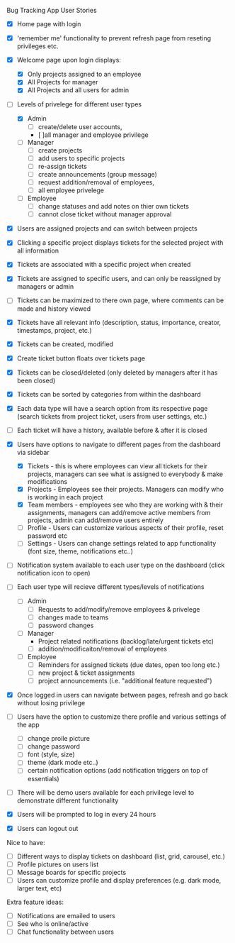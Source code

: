 Bug Tracking App User Stories

- [x] Home page with login
- [x] 'remember me' functionality to prevent refresh page from reseting privileges etc.
- [x] Welcome page upon login displays:
    - [x] Only projects assigned to an employee
    - [x] All Projects for manager
    - [x] All Projects and all users for admin

- [ ] Levels of privelege for different user types
    - [x] Admin 
        - [ ] create/delete user accounts, 
        - [ ]all manager and employee privilege
    - [ ] Manager 
        - [ ] create projects 
        - [ ] add users to specific projects
        - [ ] re-assign tickets
        - [ ] create announcements (group message)
        - [ ] request addition/removal of employees, 
        - [ ] all employee privelege
    - [ ] Employee 
        - [ ] change statuses and add notes on thier own tickets
        - [ ] cannot close ticket without manager approval

- [x] Users are assigned projects and can switch between projects
- [x] Clicking a specific project displays tickets for the selected project with all information
- [x] Tickets are associated with a specific project when created
- [x] Tickets are assigned to specific users, and can only be reassigned by managers or admin
- [ ] Tickets can be maximized to there own page, where comments can be made and history viewed
- [x] Tickets have all relevant info (description, status, importance, creator, timestamps, project, etc.)
- [x] Tickets can be created, modified
- [x] Create ticket button floats over tickets page
- [x] Tickets can be closed/deleted (only deleted by managers after it has been closed)
- [x] Tickets can be sorted by categories from within the dashboard
- [x] Each data type will have a search option from its respective page (search tickets from project ticket, users from user settings, etc.)
- [ ] Each ticket will have a history, available before & after it is closed

- [x] Users have options to navigate to different pages from the dashboard via sidebar
    - [x] Tickets - this is where employees can view all tickets for their projects, managers can see what is assigned to everybody & make modifications
    - [x] Projects - Employees see their projects. Managers can modify who is working in each project
    - [x] Team members - employees see who they are working with & their assignments, managers can add/remove active members from projects, admin can add/remove users entirely
    - [ ] Profile - Users can customize various aspects of their profile, reset password etc
    - [ ] Settings - Users can change settings related to app functionality (font size, theme, notifications etc..)

- [ ] Notification system available to each user type on the dashboard (click notification icon to open)
- [ ] Each user type will recieve different types/levels of notifications
    - [ ] Admin 
        - [ ] Requests to add/modify/remove employees & privelege
        - [ ] changes made to teams
        - [ ] password changes
    - [ ] Manager 
        - Project related notifications (backlog/late/urgent tickets etc)
        - [ ] addition/modificaiton/removal of employees
    - [ ] Employee 
        - [ ] Reminders for assigned tickets (due dates, open too long etc.)
        - [ ] new project & ticket assignments
        - [ ] project announcements (i.e. "additional feature requested")

- [x] Once logged in users can navigate between pages, refresh and go back without losing privilege
- [ ] Users have the option to customize there profile and various settings of the app
    - [ ] change proile picture
    - [ ] change password
    - [ ] font (style, size)
    - [ ] theme (dark mode etc..)
    - [ ] certain notification options (add notification triggers on top of essentials)

- [ ] There will be demo users available for each privilege level to demonstrate different functionality
- [x] Users will be prompted to log in every 24 hours
- [x] Users can logout out

Nice to have:
- [ ] Different ways to display tickets on dashboard (list, grid, carousel, etc.)
- [ ] Profile pictures on users list
- [ ] Message boards for specific projects
- [ ] Users can customize profile and display preferences (e.g. dark mode, larger text, etc)

Extra feature ideas:
- [ ] Notifications are emailed to users
- [ ] See who is online/active
- [ ] Chat functionality between users
